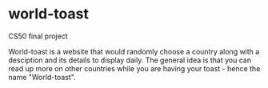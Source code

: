 # world-toast
CS50 final project

World-toast is a website that would randomly choose a country along with a desciption and its details to display daily. The general idea is that you can read up more on other countries while you are having your toast - hence the name "World-toast".